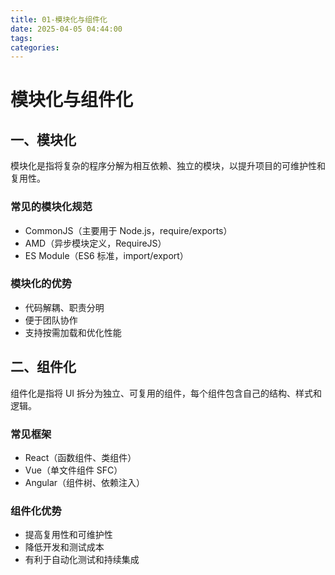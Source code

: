 ```yaml
---
title: 01-模块化与组件化
date: 2025-04-05 04:44:00
tags:
categories:
---
```


# 模块化与组件化

## 一、模块化

模块化是指将复杂的程序分解为相互依赖、独立的模块，以提升项目的可维护性和复用性。

### 常见的模块化规范

- CommonJS（主要用于 Node.js，require/exports）
- AMD（异步模块定义，RequireJS）
- ES Module（ES6 标准，import/export）

### 模块化的优势

- 代码解耦、职责分明
- 便于团队协作
- 支持按需加载和优化性能

## 二、组件化

组件化是指将 UI 拆分为独立、可复用的组件，每个组件包含自己的结构、样式和逻辑。

### 常见框架

- React（函数组件、类组件）
- Vue（单文件组件 SFC）
- Angular（组件树、依赖注入）

### 组件化优势

- 提高复用性和可维护性
- 降低开发和测试成本
- 有利于自动化测试和持续集成